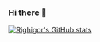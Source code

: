 ### Hi there 👋

<!--
**righigor/righigor** is a ✨ _special_ ✨ repository because its `README.md` (this file) appears on your GitHub profile.

Here are some ideas to get you started:

- 🔭 I’m currently working on ...
- 🌱 I’m currently learning ...
- 👯 I’m looking to collaborate on ...
- 🤔 I’m looking for help with ...
- 💬 Ask me about ...
- 📫 How to reach me: ...
- 😄 Pronouns: ...
- ⚡ Fun fact: ...
-->



[![Righigor's GitHub stats](https://github-readme-stats.vercel.app/api?username=righigor)](https://github.com/righigor/github-readme-stats&count_private=true&show_icons=true&theme=dracula)


